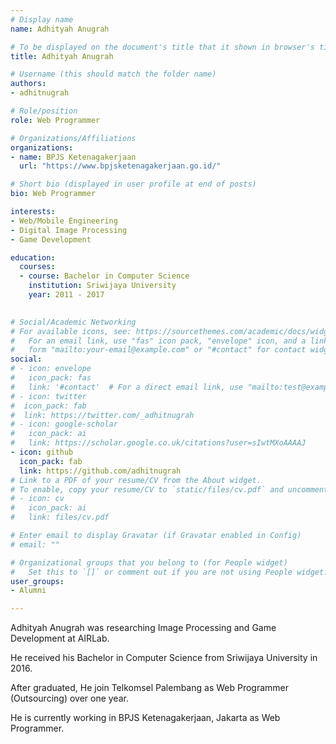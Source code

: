 ```yaml
---
# Display name
name: Adhityah Anugrah

# To be displayed on the document's title that it shown in browser's title bar
title: Adhityah Anugrah

# Username (this should match the folder name)
authors:
- adhitnugrah

# Role/position
role: Web Programmer

# Organizations/Affiliations
organizations:
- name: BPJS Ketenagakerjaan
  url: "https://www.bpjsketenagakerjaan.go.id/"

# Short bio (displayed in user profile at end of posts)
bio: Web Programmer

interests:
- Web/Mobile Engineering
- Digital Image Processing
- Game Development

education:
  courses:
  - course: Bachelor in Computer Science
    institution: Sriwijaya University
    year: 2011 - 2017
  

# Social/Academic Networking
# For available icons, see: https://sourcethemes.com/academic/docs/widgets/#icons
#   For an email link, use "fas" icon pack, "envelope" icon, and a link in the
#   form "mailto:your-email@example.com" or "#contact" for contact widget.
social:
# - icon: envelope
#   icon_pack: fas
#   link: '#contact'  # For a direct email link, use "mailto:test@example.org".
# - icon: twitter
#  icon_pack: fab
#  link: https://twitter.com/_adhitnugrah
# - icon: google-scholar
#   icon_pack: ai
#   link: https://scholar.google.co.uk/citations?user=sIwtMXoAAAAJ
- icon: github
  icon_pack: fab
  link: https://github.com/adhitnugrah
# Link to a PDF of your resume/CV from the About widget.
# To enable, copy your resume/CV to `static/files/cv.pdf` and uncomment the lines below.
# - icon: cv
#   icon_pack: ai
#   link: files/cv.pdf

# Enter email to display Gravatar (if Gravatar enabled in Config)
# email: ""

# Organizational groups that you belong to (for People widget)
#   Set this to `[]` or comment out if you are not using People widget.
user_groups:
- Alumni

---
```


<!--- Biography --->

Adhityah Anugrah was researching Image Processing and Game Development at AIRLab.

He received his Bachelor in Computer Science from Sriwijaya University in 2016.

After graduated, He join Telkomsel Palembang as Web Programmer (Outsourcing) over one year.

He is currently working in BPJS Ketenagakerjaan, Jakarta as Web Programmer.
